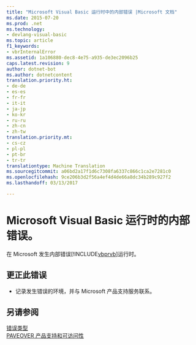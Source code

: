 ```yaml
---
title: "Microsoft Visual Basic 运行时中的内部错误 |Microsoft 文档"
ms.date: 2015-07-20
ms.prod: .net
ms.technology:
- devlang-visual-basic
ms.topic: article
f1_keywords:
- vbrInternalError
ms.assetid: 1a106880-dec8-4e75-a935-de3ec2096b25
caps.latest.revision: 9
author: dotnet-bot
ms.author: dotnetcontent
translation.priority.ht:
- de-de
- es-es
- fr-fr
- it-it
- ja-jp
- ko-kr
- ru-ru
- zh-cn
- zh-tw
translation.priority.mt:
- cs-cz
- pl-pl
- pt-br
- tr-tr
translationtype: Machine Translation
ms.sourcegitcommit: a06bd2a17f1d6c7308fa6337c866c1ca2e7281c0
ms.openlocfilehash: 9ce206b3d2f56a4ef4d4de66a8dc34b289c927f2
ms.lasthandoff: 03/13/2017

---
```

# <a name="internal-error-in-the-microsoft-visual-basic-runtime"></a>Microsoft Visual Basic 运行时的内部错误。
在 Microsoft 发生内部错误[!INCLUDE[vbprvb](../../csharp/programming-guide/concepts/linq/includes/vbprvb_md.md)]运行时。  
  
## <a name="to-correct-this-error"></a>更正此错误  
  
-   记录发生错误的环境，并与 Microsoft 产品支持服务联系。  
  
## <a name="see-also"></a>另请参阅  
 [错误类型](../../visual-basic/programming-guide/language-features/error-types.md)   
 [PAVEOVER 产品支持和可访问性](http://msdn.microsoft.com/en-us/14e1d293-7b6d-40a6-bf3e-a92f8ee6c88c)
